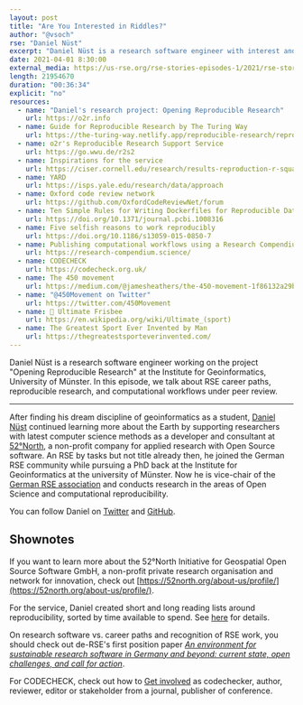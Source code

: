 ```yaml
---
layout: post
title: "Are You Interested in Riddles?"
author: "@vsoch"
rse: "Daniel Nüst"
excerpt: "Daniel Nüst is a research software engineer with interest and expertise ranging from reproducibility to geoinformatics. His journey has taken him from industry, to graduate training, to asking fundamental questions about how we do research, and how the process could be changed for the better."
date: 2021-04-01 8:30:00
external_media: https://us-rse.org/rse-stories-episodes-1/2021/rse-stories-daniel-nuest-episode-56.mp3
length: 21954670
duration: "00:36:34"
explicit: "no"
resources:
  - name: "Daniel's research project: Opening Reproducible Research"
    url: https://o2r.info
  - name: Guide for Reproducible Research by The Turing Way
    url: https://the-turing-way.netlify.app/reproducible-research/reproducible-research.html
  - name: o2r's Reproducible Research Support Service
    url: https://go.wwu.de/r2s2
  - name: Inspirations for the service
    url: https://ciser.cornell.edu/research/results-reproduction-r-squared-service/
  - name: YARD
    url: https://isps.yale.edu/research/data/approach
  - name: Oxford code review network
    url: https://github.com/OxfordCodeReviewNet/forum
  - name: Ten Simple Rules for Writing Dockerfiles for Reproducible Data Science
    url: https://doi.org/10.1371/journal.pcbi.1008316
  - name: Five selfish reasons to work reproducibly
    url: https://doi.org/10.1186/s13059-015-0850-7
  - name: Publishing computational workflows using a Research Compendium
    url: https://research-compendium.science/
  - name: CODECHECK
    url: https://codecheck.org.uk/
  - name: The 450 movement
    url: https://medium.com/@jamesheathers/the-450-movement-1f86132a29bd
  - name: "@450Movement on Twitter"
    url: https://twitter.com/450Movement
  - name: 🥏 Ultimate Frisbee
    url: https://en.wikipedia.org/wiki/Ultimate_(sport)
  - name: The Greatest Sport Ever Invented by Man
    url: https://thegreatestsporteverinvented.com/
--- 
```



Daniel Nüst is a research software engineer working on the project "Opening
Reproducible Research" at the Institute for Geoinformatics, University of
Münster. In this episode, we talk about RSE career paths, reproducible
research, and computational workflows under peer review.

---------

After finding his dream discipline of geoinformatics as a student,
[Daniel Nüst](https://nordholmen.net/) continued learning more about the
Earth by supporting researchers with latest computer science methods as
a developer and consultant at [52°North](https://52north.org/), a
non-profit company for applied research with Open Source software. An
RSE by tasks but not title already then, he joined the German RSE
community while pursuing a PhD back at the Institute for Geoinformatics
at the university of Münster. Now he is vice-chair of the [German RSE
association](https://de-rse.org/en/) and conducts research in the areas
of Open Science and computational reproducibility.

You can follow Daniel on [Twitter](https://twitter.com/nordholmen) and
[GitHub](https://github.com/nuest/).


## Shownotes

If you want to learn more about the 52°North Initiative for Geospatial Open 
Source Software GmbH, a non-profit private research organisation and network for innovation,
check out [https://52north.org/about-us/profile/](https://52north.org/about-us/profile/).

For the service, Daniel created short and long reading lists around
reproducibility, sorted by time available to spend. See 
[here](https://confluence.uni-muenster.de/display/r2s2/Reproducible+research%3A+general+material) for details.

On research software vs. career paths and recognition of RSE work, you should
check out de-RSE's first position paper _[An environment for sustainable research
software in Germany and beyond: current state, open challenges, and call
for action](https://doi.org/10.12688/f1000research.23224.1)_.

For CODECHECK, check out how to [Get involved](https://codecheck.org.uk/get-involved/) as
codechecker, author, reviewer, editor or stakeholder from a journal,
publisher of conference.
